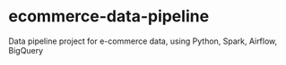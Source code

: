 # ecommerce-data-pipeline
Data pipeline project for e-commerce data, using Python, Spark, Airflow, BigQuery
